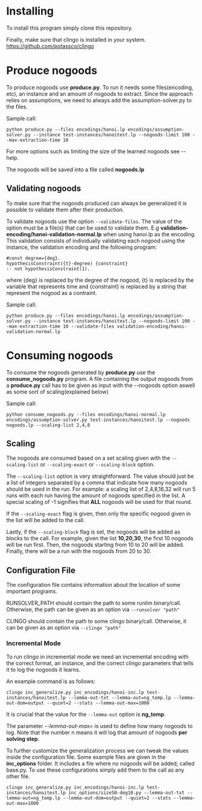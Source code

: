 # Installing

To install this program simply clone this repository.

Finally, make sure that clingo is installed in your system.
https://github.com/potassco/clingo

# Produce nogoods

To produce nogoods use __produce.py__. To run it needs some files(encoding, etc), an instance and an amount of nogoods to extract. Since the approach relies on assumptions, we need to always add the assumption-solver.py to the files.

Sample call:

```
python produce.py --files encodings/hanoi.lp encodings/assumption-solver.py --instance test-instances/hanoitest.lp --nogoods-limit 100 --max-extraction-time 10
```

For more options such as limiting the size of the learned nogoods see --help.

The nogoods will be saved into a file called __nogoods.lp__

## Validating nogoods
To make sure that the nogoods produced can always be generalized it is possible to validate them after their production.

To validate nogoods use the option `--validate-files`. The value of the option must be a file(s) that can be used to validate them. E.g __validation-encoding/hanoi-validation-normal.lp__ when using hanoi.lp as the encoding.
This validation consists of individually validating each nogood using the instance, the validation encoding and the following program:
```
#const degree={deg}.
hypothesisConstraint({t}-degree) {constraint}
:- not hypothesisConstraint(1).
```
where {deg} is replaced by the degree of the nogood, {t} is replaced by the variable that represents time and {constraint} is replaced by a string that represent the nogood as a contraint.

Sample call:

```
python produce.py --files encodings/hanoi.lp encodings/assumption-solver.py --instance test-instances/hanoitest.lp --nogoods-limit 100 --max-extraction-time 10 --validate-files validation-encoding/hanoi-validation-normal.lp
```

# Consuming nogoods

To consume the nogoods generated by __produce.py__ use the __consume_nogoods.py__ program. A file containing the output nogoods from a __produce.py__ call has to be given as input with the --nogoods option aswell as some sort of scaling(explained below)

Sample call:

```
python consume_nogoods.py --files encodings/hanoi-normal.lp encodings/assumption-solver.py test-instances/hanoitest.lp --nogoods nogoods.lp --scaling-list 2,4,8 
```

## Scaling

The nogoods are consumed based on a set scaling given with the `--scaling-list` or `--scaling-exact` or `--scaling-block` option. 

The `--scaling-list` option is very straightforward. The value should just be a list of integers separated by a comma that indicate how many nogoods should be used in the run. For example: a scaling list of 2,4,8,16,32 will run 5 runs with each run having the amount of nogoods specified in the list. A special scaling of -1 signifies that __ALL__ nogoods will be used for that round.

If the `--scaling-exact` flag is given, then only the specific nogood given in the list will be added to the call.

Lastly, if the `--scaling-block` flag is set, the nogoods will be added as blocks to the call. For example, given the list __10,20,30__, the first 10 nogoods will be run first. Then, the nogoods starting from 10 to 20 will be added. Finally, there will be a run with the nogoods from 20 to 30.

## Configuration File

The configuration file contains information about the location of some important programs.

RUNSOLVER_PATH should contain the path to some runlim binary/call. Otherwise, the path can be given as an option via `--runsolver "path"`

CLINGO should contain the path to some clingo binary/call. Otherwise, it can be given as an option via `--clingo "path"`

### Incremental Mode

To run clingo in incremental mode we need an incremental encoding with the correct format, an instance, and the correct clingo parameters that tells it to log the nogoods it learns. 

An example command is as follows:

```
clingo inc_generalize.py inc_encodings/hanoi-inc.lp test-instances/hanoitest.lp --lemma-out-txt --lemma-out=ng_temp.lp --lemma-out-dom=output --quiet=2 --stats --lemma-out-max=1000
```
It is crucial that the value for the `--lemma-out` option is __ng_temp__.

The parameter *--lemma-out-max=<n>* is used to define how many nogoods to log. Note that the number n means it will log that amount of nogoods **per solving step**.

To further customize the generalization process we can tweak the values inside the configuration file. Some example files are given in the __inc_options__ folder. It includes a file where no nogoods will be added, called base.py. To use these configurations simply add them to the call as any other file.

```
clingo inc_generalize.py inc_encodings/hanoi-inc.lp test-instances/hanoitest.lp inc_options/size50-deg10.py --lemma-out-txt --lemma-out=ng_temp.lp --lemma-out-dom=output --quiet=2 --stats --lemma-out-max=1000
```